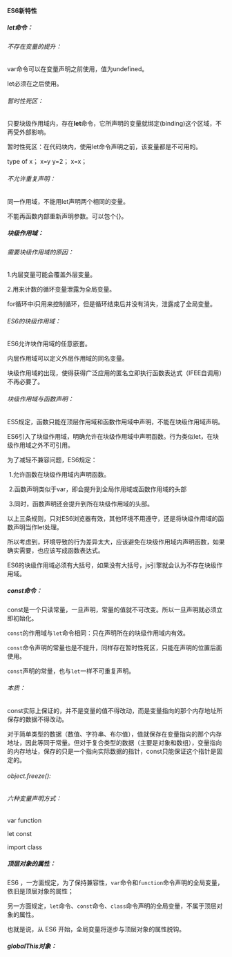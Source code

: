 #### ES6新特性

##### let命令：

###### 不存在变量的提升：

var命令可以在变量声明之前使用，值为undefined。

let必须在之后使用。

###### 暂时性死区：

只要块级作用域内，存在**let**命令，它所声明的变量就绑定(binding)这个区域，不再受外部影响。

暂时性死区：在代码块内，使用let命令声明之前，该变量都是不可用的。

type of x；	x=y y=2；	x=x；

###### 不允许重复声明：

同一作用域，不能用let声明两个相同的变量。

不能再函数内部重新声明参数。可以包个{}。

##### 块级作用域：

###### 需要块级作用域的原因：

1.内层变量可能会覆盖外层变量。

2.用来计数的循环变量泄露为全局变量。

​	for循环中i只用来控制循环，但是循环结束后并没有消失，泄露成了全局变量。

###### ES6的块级作用域：

ES6允许块作用域的任意嵌套。

内层作用域可以定义外层作用域的同名变量。

块级作用域的出现，使得获得广泛应用的匿名立即执行函数表达式（IFEE自调用）不再必要了。

###### 块级作用域与函数声明：

ES5规定，函数只能在顶层作用域和函数作用域中声明，不能在块级作用域声明。

ES6引入了块级作用域，明确允许在块级作用域中声明函数。行为类似let，在块级作用域之外不可引用。

为了减轻不兼容问题，ES6规定：

​	1.允许函数在块级作用域内声明函数。

​	2.函数声明类似于var，即会提升到全局作用域或函数作用域的头部

​	3.同时，函数声明还会提升到所在块级作用域的头部。

以上三条规则，只对ES6浏览器有效，其他环境不用遵守，还是将块级作用域的函数声明当作let处理。

所以考虑到，环境导致的行为差异太大，应该避免在块级作用域内声明函数，如果确实需要，也应该写成函数表达式。

ES6的块级作用域必须有大括号，如果没有大括号，js引擎就会认为不存在块级作用域。

##### const命令：

const是一个只读常量，一旦声明，常量的值就不可改变。所以一旦声明就必须立即初始化。

`const`的作用域与`let`命令相同：只在声明所在的块级作用域内有效。

`const`命令声明的常量也是不提升，同样存在暂时性死区，只能在声明的位置后面使用。

`const`声明的常量，也与`let`一样不可重复声明。

###### 本质：

const实际上保证的，并不是变量的值不得改动，而是变量指向的那个内存地址所保存的数据不得改动。

对于简单类型的数据（数值、字符串、布尔值），值就保存在变量指向的那个内存地址，因此等同于常量。但对于复合类型的数据（主要是对象和数组），变量指向的内存地址，保存的只是一个指向实际数据的指针，const只能保证这个指针是固定的。

###### object.freeze():

###### 六种变量声明方式：

var		function

let		const

import		class

##### 顶层对象的属性：

ES6 ，一方面规定，为了保持兼容性，`var`命令和`function`命令声明的全局变量，依旧是顶层对象的属性；

另一方面规定，`let`命令、`const`命令、`class`命令声明的全局变量，不属于顶层对象的属性。

也就是说，从 ES6 开始，全局变量将逐步与顶层对象的属性脱钩。

##### globalThis对象：

